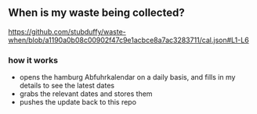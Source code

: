 ## When is my waste being collected?
  https://github.com/stubduffy/waste-when/blob/a1190a0b08c00902f47c9e1acbce8a7ac3283711/cal.json#L1-L6
  
  ### how it works
  - opens the hamburg Abfuhrkalendar on a daily basis, and fills in my details to see the latest dates
  - grabs the relevant dates and stores them
  - pushes the update back to this repo
  
